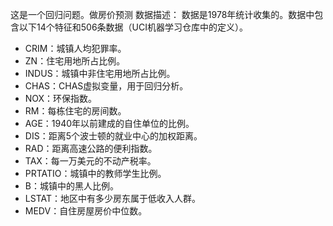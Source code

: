 这是一个回归问题。做房价预测
数据描述：
数据是1978年统计收集的。数据中包含以下14个特征和506条数据（UCI机器学习仓库中的定义）。

- CRIM：城镇人均犯罪率。
- ZN：住宅用地所占比例。
- INDUS：城镇中非住宅用地所占比例。
- CHAS：CHAS虚拟变量，用于回归分析。
- NOX：环保指数。
- RM：每栋住宅的房间数。
- AGE：1940年以前建成的自住单位的比例。
- DIS：距离5个波士顿的就业中心的加权距离。
- RAD：距离高速公路的便利指数。
- TAX：每一万美元的不动产税率。
- PRTATIO：城镇中的教师学生比例。
- B：城镇中的黑人比例。
- LSTAT：地区中有多少房东属于低收入人群。
- MEDV：自住房屋房价中位数。